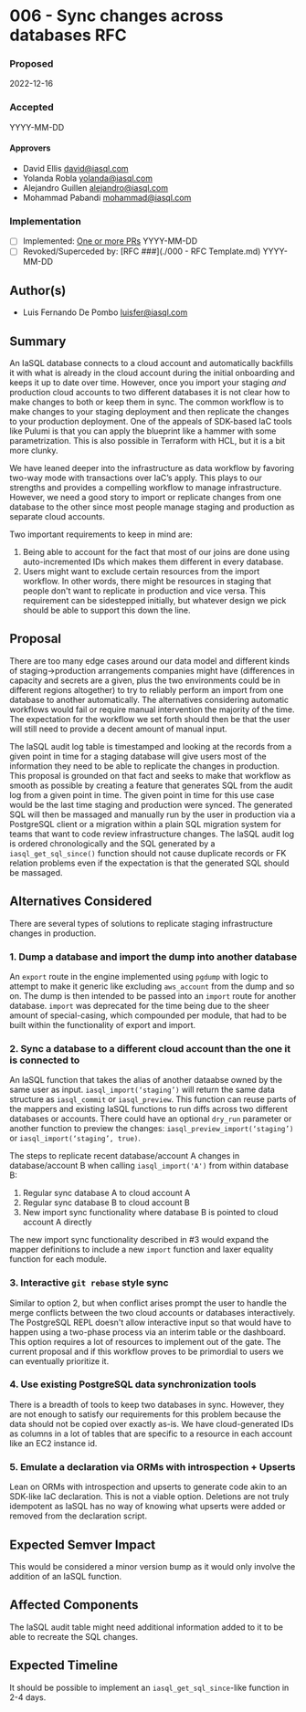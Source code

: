 # 006 - Sync changes across databases RFC

### Proposed

2022-12-16

### Accepted

YYYY-MM-DD

#### Approvers

- David Ellis <david@iasql.com>
- Yolanda Robla <yolanda@iasql.com>
- Alejandro Guillen <alejandro@iasql.com>
- Mohammad Pabandi <mohammad@iasql.com>

### Implementation

- [ ] Implemented: [One or more PRs](https://github.com/iasql/iasql-engine/some-pr-link-here) YYYY-MM-DD
- [ ] Revoked/Superceded by: [RFC ###](./000 - RFC Template.md) YYYY-MM-DD

## Author(s)

- Luis Fernando De Pombo <luisfer@iasql.com>

## Summary

An IaSQL database connects to a cloud account and automatically backfills it with what is already in the cloud account during the initial onboarding and keeps it up to date over time. However, once you import your staging *and* production cloud accounts to two different databases it is not clear how to make changes to both or keep them in sync. The common workflow is to make changes to your staging deployment and then replicate the changes to your production deployment. One of the appeals of SDK-based IaC tools like Pulumi is that you can apply the blueprint like a hammer with some parametrization. This is also possible in Terraform with HCL, but it is a bit more clunky.

We have leaned deeper into the infrastructure as data workflow by favoring two-way mode with transactions over IaC’s apply. This plays to our strengths and provides a compelling workflow to manage infrastructure. However, we need a good story to import or replicate changes from one database to the other since most people manage staging and production as separate cloud accounts.

Two important requirements to keep in mind are:
1. Being able to account for the fact that most of our joins are done using auto-incremented IDs which makes them different in every database.
2. Users might want to exclude certain resources from the import workflow. In other words, there might be resources in staging that people don't want to replicate in production and vice versa. This requirement can be sidestepped initially, but whatever design we pick should be able to support this down the line.

## Proposal

There are too many edge cases around our data model and different kinds of staging->production arrangements companies might have (differences in capacity and secrets are a given, plus the two environments could be in different regions altogether) to try to reliably perform an import from one database to another automatically. The alternatives considering automatic workflows would fail or require manual intervention the majority of the time. The expectation for the workflow we set forth should then be that the user will still need to provide a decent amount of manual input.

The IaSQL audit log table is timestamped and looking at the records from a given point in time for a staging database will give users most of the information they need to be able to replicate the changes in production. This proposal is grounded on that fact and seeks to make that workflow as smooth as possible by creating a feature that generates SQL from the audit log from a given point in time. The given point in time for this use case would be the last time staging and production were synced. The generated SQL will then be massaged and manually run by the user in production via a PostgreSQL client or a migration within a plain SQL migration system for teams that want to code review infrastructure changes. The IaSQL audit log is ordered chronologically and the SQL generated by a `iasql_get_sql_since()` function should not cause duplicate records or FK relation problems even if the expectation is that the generated SQL should be massaged.

## Alternatives Considered

There are several types of solutions to replicate staging infrastructure changes in production.

### 1. Dump a database and import the dump into another database

An `export` route in the engine implemented using `pgdump` with logic to attempt to make it generic like excluding `aws_account` from the dump and so on. The dump is then intended to be passed into an `import` route for another database. `import` was deprecated for the time being due to the sheer amount of special-casing, which compounded per module, that had to be built within the functionality of export and import.

### 2. Sync a database to a different cloud account than the one it is connected to

An IaSQL function that takes the alias of another dataabse owned by the same user as input. `iasql_import(‘staging’)` will return the same data structure as `iasql_commit` or `iasql_preview`. This function can reuse parts of the mappers and existing IaSQL functions to run diffs across two different databases or accounts. There could have an optional `dry_run` parameter or another function to preview the changes: `iasql_preview_import(‘staging’)` or `iasql_import(‘staging’, true)`.

The steps to replicate recent database/account A changes in database/account B when calling `iasql_import('A')` from within database B:
1) Regular sync database A to cloud account A
2) Regular sync database B to cloud account B
3) New import sync functionality where database B is pointed to cloud account A directly

The new import sync functionality described in #3 would expand the mapper definitions to include a new `import` function and laxer equality function for each module.

### 3. Interactive `git rebase` style sync

Similar to option 2, but when conflict arises prompt the user to handle the merge conflicts between the two cloud accounts or databases interactively. The PostgreSQL REPL doesn't allow interactive input so that would have to happen using a two-phase process via an interim table or the dashboard. This option requires a lot of resources to implement out of the gate. The current proposal and if this workflow proves to be primordial to users we can eventually prioritize it.

### 4. Use existing PostgreSQL data synchronization tools

There is a breadth of tools to keep two databases in sync. However, they are not enough to satisfy our requirements for this problem because the data should not be copied over exactly as-is. We have cloud-generated IDs as columns in a lot of tables that are specific to a resource in each account like an EC2 instance id.

### 5. Emulate a declaration via ORMs with introspection + Upserts

Lean on ORMs with introspection and upserts to generate code akin to an SDK-like IaC declaration. This is not a viable option. Deletions are not truly idempotent as IaSQL has no way of knowing what upserts were added or removed from the declaration script.

## Expected Semver Impact

This would be considered a minor version bump as it would only involve the addition of an IaSQL function.

## Affected Components

The IaSQL audit table might need additional information added to it to be able to recreate the SQL changes.

## Expected Timeline

It should be possible to implement an `iasql_get_sql_since`-like function in 2-4 days.
